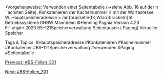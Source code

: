 •Vorgehensweise:
Verwenden einer Seitentabelle (→siehe Abb. 16 auf der n ¨achsten Seite).
Konkatenieren der Kachelnummer K mit der Wortadresse W.
Hauptspeicheradresse = /an}bracketle{tK,W/an}bracketri}ht
Betriebssysteme DHBW Mannheim ©Henning Pagnia Version 4.23 Fr¨uhjahr 2023 BS–121Speicherverwaltung Seitentausch ( Paging) Virtueller Speicher

   Tags & Topics:
   #Hauptspeicheradresse
   #Konkatenieren
   #Kachelnummer
   #Konkatenier
   #BS–121Speicherverwaltung
   #verwenden
   #Paging
   #Seitentabelle

[Previous: #BS-Folien_301](BS-Folien_301.md)

[Next: #BS-Folien_301](BS-Folien_301.md)